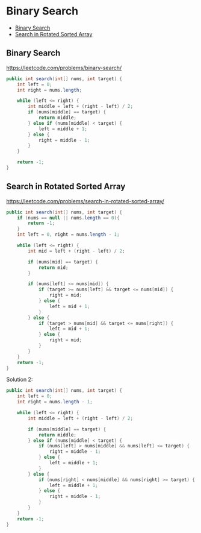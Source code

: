 # Binary Search

+ [Binary Search](#binary-search)
+ [Search in Rotated Sorted Array](#search-in-rotated-sorted-array)

## Binary Search

https://leetcode.com/problems/binary-search/

```java
public int search(int[] nums, int target) {
    int left = 0;
    int right = nums.length;

    while (left <= right) {
        int middle = left + (right - left) / 2;
        if (nums[middle] == target) {
            return middle;
        } else if (nums[middle] < target) {
            left = middle + 1;
        } else {
            right = middle - 1;
        }
    }

    return -1;
}
```

## Search in Rotated Sorted Array

https://leetcode.com/problems/search-in-rotated-sorted-array/

```java
public int search(int[] nums, int target) {
    if (nums == null || nums.length == 0){
        return -1;
    }
    int left = 0, right = nums.length - 1;

    while (left <= right) {
        int mid = left + (right - left) / 2;

        if (nums[mid] == target) {
            return mid;
        }

        if (nums[left] <= nums[mid]) {
            if (target >= nums[left] && target <= nums[mid]) {
                right = mid;
            } else {
                left = mid + 1;
            }
        } else {
            if (target > nums[mid] && target <= nums[right]) {
                left = mid + 1;
            } else {
                right = mid;
            }
        }
    }
    return -1;
}
```

Solution 2:

```java
public int search(int[] nums, int target) {
    int left = 0;
    int right = nums.length - 1;

    while (left <= right) {
        int middle = left + (right - left) / 2;

        if (nums[middle] == target) {
            return middle;
        } else if (nums[middle] < target) {
            if (nums[left] > nums[middle] && nums[left] <= target) {
                right = middle - 1;
            } else {
                left = middle + 1;
            }
        } else {
            if (nums[right] < nums[middle] && nums[right] >= target) {
                left = middle + 1;
            } else {
                right = middle - 1;
            }
        }
    }
    return -1;
}
```
